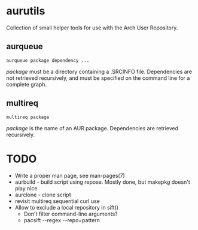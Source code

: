 # aurutils

Collection of small helper tools for use with the Arch User Repository.

## aurqueue

```aurqueue package dependency ...```

_package_ must be a directory containing a .SRCINFO file. Dependencies are not retrieved recursively, and must be specified on the command line for a complete graph.

## multireq

```multireq package```

_package_ is the name of an AUR package. Dependencies are retrieved recursively.

# TODO

+ Write a proper man page, see man-pages(7)
+ aurbuild - build script using repose. Mostly done, but makepkg doesn't play nice.
+ aurclone - clone script
+ revisit multireq sequential curl use
+ Allow to exclude a local repository in sift()
  + Don't filter command-line arguments?
  + pacsift --regex --repo=pattern
